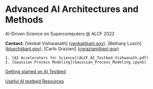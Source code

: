 # Advanced AI Architectures and Methods

AI-Driven Science on Supercomputers @ ALCF 2022

**Contact:** [Venkat Vishwanath] ([venkat@anl.gov](mailto:///venkat@anl.gov)), [Bethany Lusch] ([blusch@anl.gov](mailto:///blusch@anl.gov)), [Carlo Graziani] ([cgraziani@anl.gov](mailto:///cgraziani@anl.gov)) 


    1. [AI Accelerators for Science](ALCF_AI_Testbed_Vishwanath.pdf) 
    2. [Gaussian Process Modeling](Gaussian_Process_Modeling.ipynb)
    
 [Getting started on AI Testbed](https://www.alcf.anl.gov/support/ai-testbed-userdocs/index.html)
 
 [Useful AI testbed Resources](https://github.com/argonne-lcf/AIaccelerators-SC22-tutorial)
